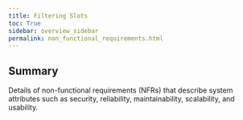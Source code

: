 ```yaml
---
title: Filtering Slots
toc: True
sidebar: overview_sidebar
permalink: non_functional_requirements.html
---
```


## Summary
Details of non-functional requirements (NFRs) that describe system attributes such as security, reliability, maintainability, scalability, and usability. 
